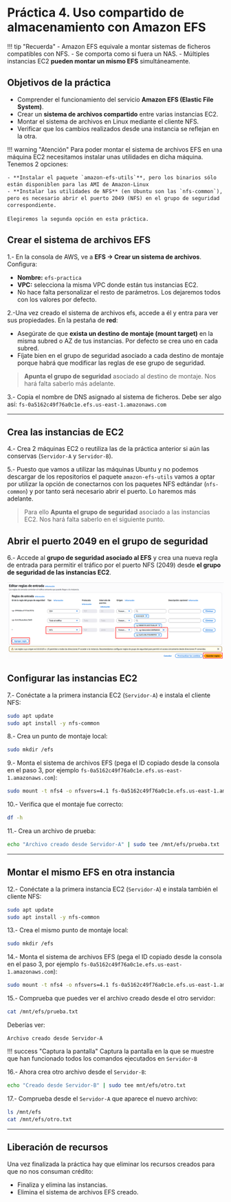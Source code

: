 # Práctica 4. Uso compartido de almacenamiento con Amazon EFS

!!! tip "Recuerda"
    - Amazon EFS equivale a montar sistemas de ficheros compatibles con NFS.
	- Se comporta como si fuera un NAS.
	- Múltiples instancias EC2 **pueden montar un mismo EFS** simultáneamente.

## Objetivos de la práctica

* Comprender el funcionamiento del servicio **Amazon EFS (Elastic File System)**.
* Crear un **sistema de archivos compartido** entre varias instancias EC2.
* Montar el sistema de archivos en Linux mediante el cliente NFS.
* Verificar que los cambios realizados desde una instancia se reflejan en la otra.


!!! warning "Atención"
    Para poder montar el sistema de archivos EFS en una máquina EC2 necesitamos instalar unas utilidades en dicha máquina. Tenemos 2 opciones:

    - **Instalar el paquete `amazon-efs-utils`**, pero los binarios sólo están disponiblen para las AMI de Amazon-Linux
    - **Instalar las utilidades de NFS** (en Ubuntu son las `nfs-common`), pero es necesario abrir el puerto 2049 (NFS) en el grupo de seguridad correspondiente.
    
    Elegiremos la segunda opción en esta práctica.

## Crear el sistema de archivos EFS

1.- En la consola de AWS, ve a **EFS → Crear un sistema de archivos**. Configura:

   * **Nombre:** `efs-practica`
   * **VPC:** selecciona la misma VPC donde están tus instancias EC2.
   * No hace falta personalizar el resto de parámetros. Los dejaremos todos con los valores por defecto.
   
2.-Una vez creado el sistema de archivos efs, accede a él y entra para ver sus propiedades. En la pestaña de **red**:

   * Asegúrate de que **exista un destino de montaje (mount target)** en la misma subred o AZ de tus instancias. Por defecto se crea uno en cada subred.
   * Fíjate bien en el grupo de seguridad asociado a cada destino de montaje porque habrá que modificar las reglas de ese grupo de seguridad.

   >**Apunta el grupo de seguridad** asociado al destino de montaje. Nos hará falta saberlo más adelante.

3.- Copia el nombre de DNS asignado al sistema de ficheros. Debe ser algo así: `fs-0a5162c49f76a0c1e.efs.us-east-1.amazonaws.com`

---

## Crea las instancias de EC2

4.- Crea 2 máquinas EC2 o reutiliza las de la práctica anterior si aún las conservas (`Servidor-A` y `Servidor-B`).

5.- Puesto que vamos a utilizar las máquinas Ubuntu y no podemos descargar de los repositorios el paquete `amazon-efs-utils` vamos a optar por utilizar la opción de conectarnos con los paquetes NFS edtándar (`nfs-common`) y por tanto será necesario abrir el puerto. Lo haremos más adelante.

> Para ello **Apunta el grupo de seguridad** asociado a las instancias EC2. Nos hará falta saberlo en el siguiente punto.

## Abrir el puerto 2049 en el grupo de seguridad

6.- Accede al **grupo de seguridad asociado al EFS** y crea una nueva regla de entrada para permitir el tráfico por el puerto NFS (2049) desde **el grupo de seguridad de las instancias EC2**.

<img src="../images/ud04/practica4/nfs01.png">

## Configurar las instancias EC2

7.- Conéctate a la primera instancia EC2 (`Servidor-A`) e instala el cliente NFS:

   ```bash
   sudo apt update
   sudo apt install -y nfs-common
   ```
8.- Crea un punto de montaje local:

   ```bash
   sudo mkdir /efs
   ```
9.- Monta el sistema de archivos EFS (pega el ID copiado desde la consola en el paso 3, por ejemplo `fs-0a5162c49f76a0c1e.efs.us-east-1.amazonaws.com`):

   ```bash
   sudo mount -t nfs4 -o nfsvers=4.1 fs-0a5162c49f76a0c1e.efs.us-east-1.amazonaws.com:/ /mnt/efs
   ```
10.- Verifica que el montaje fue correcto:

   ```bash
   df -h
   ```
11.- Crea un archivo de prueba:

   ```bash
   echo "Archivo creado desde Servidor-A" | sudo tee /mnt/efs/prueba.txt
   ```

---

## Montar el mismo EFS en otra instancia

12.- Conéctate a la primera instancia EC2 (`Servidor-A`) e instala también el cliente NFS:

   ```bash
   sudo apt update
   sudo apt install -y nfs-common
   ```
13.- Crea el mismo punto de montaje local:

   ```bash
   sudo mkdir /efs
   ```
14.- Monta el sistema de archivos EFS (pega el ID copiado desde la consola en el paso 3, por ejemplo `fs-0a5162c49f76a0c1e.efs.us-east-1.amazonaws.com`):

   ```bash
   sudo mount -t nfs4 -o nfsvers=4.1 fs-0a5162c49f76a0c1e.efs.us-east-1.amazonaws.com:/ /mnt/efs
   ```

15.- Comprueba que puedes ver el archivo creado desde el otro servidor:

   ```bash
   cat /mnt/efs/prueba.txt
   ```

   Deberías ver:

   ```
   Archivo creado desde Servidor-A
   ```

!!! success "Captura la pantalla"
    Captura la pantalla en la que se muestre que han funcionado todos los comandos ejecutados en `Servidor-B`
    
16.- Ahora crea otro archivo desde el `Servidor-B`:

   ```bash
   echo "Creado desde Servidor-B" | sudo tee mnt/efs/otro.txt
   ```

17.- Comprueba desde el `Servidor-A` que aparece el nuevo archivo:

   ```bash
   ls /mnt/efs
   cat /mnt/efs/otro.txt
   ```

---

## Liberación de recursos

Una vez finalizada la práctica hay que eliminar los recursos creados para que no nos consuman crédito:

- Finaliza y elimina las instancias.
- Elimina el sistema de archivos EFS creado.
